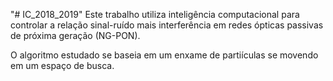 "# IC_2018_2019" 
Este trabalho utiliza inteligência computacional para controlar a relação sinal-ruído mais interferência em redes ópticas passivas de próxima geração (NG-PON). 

O algoritmo estudado se baseia em um enxame de partiículas se movendo em um espaço de busca. 
